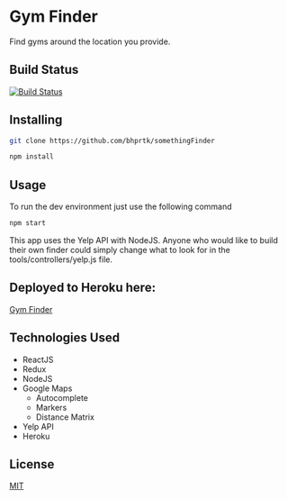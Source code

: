 # Gym Finder
Find gyms around the location you provide.

## Build Status
[![Build Status](https://travis-ci.org/bhprtk/somethingFinder.svg?branch=master)](https://travis-ci.org/bhprtk/somethingFinder)

## Installing

```sh
git clone https://github.com/bhprtk/somethingFinder
```
```sh
npm install
```

## Usage
To run the dev environment just use the following command
```sh
npm start
```
This app uses the Yelp API with NodeJS. Anyone who would like to build their own finder could simply change what to look for in the tools/controllers/yelp.js file.

## Deployed to Heroku here:
[Gym Finder](https://gym-finder.herokuapp.com/)

## Technologies Used
* ReactJS
* Redux
* NodeJS
* Google Maps
  * Autocomplete
  * Markers
  * Distance Matrix
* Yelp API
* Heroku

## License
[MIT](LICENSE)





